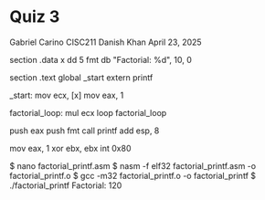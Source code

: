 # Quiz 3

Gabriel Carino
CISC211
Danish Khan
April 23, 2025

section .data
    x dd 5
    fmt db "Factorial: %d", 10, 0

section .text
    global _start
    extern printf

_start:
    mov ecx, [x]
    mov eax, 1

factorial_loop:
    mul ecx
    loop factorial_loop

  push eax
    push fmt
    call printf
    add esp, 8

   mov eax, 1
    xor ebx, ebx
    int 0x80


$ nano factorial_printf.asm
$ nasm -f elf32 factorial_printf.asm -o factorial_printf.o
$ gcc -m32 factorial_printf.o -o factorial_printf
$ ./factorial_printf
Factorial: 120
